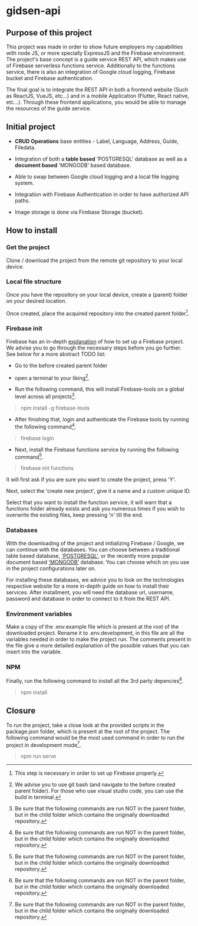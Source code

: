 # gidsen-api

## Purpose of this project

This project was made in order to show future employers my capabilities with node JS, or more specially ExpressJS and the Firebase environment. The project's base concept is a guide service REST API, which makes use of Firebase serverless functions service. Additionally to the functions service, there is also an integration of Google cloud logging, Firebase bucket and Firebase authentication. 

The final goal is to integrate the REST API in both a frontend website (Such as ReactJS, VueJS, etc...) and in a mobile Application (Flutter, React native, etc...). Through these frontend applications, you would be able to manage the resources of the guide service.


## Initial project

- **CRUD Operations** base entities - Label, Language, Address, Guide, Filedata.

- Integration of both a **table based** 'POSTGRESQL' database as well as a **document based** 'MONGODB' based database.

- Able to swap between Google cloud logging and a local file logging system.

- Integration with Firebase Authentication in order to have authorized API paths.

- Image storage is done via Firebase Storage (bucket).

## How to install

### Get the project

Clone / download the project from the remote git repository to your local device. 

### Local file structure

Once you have the repository on your local device, create a (parent) folder on your desired location.

Once created, place the acquired repository into the created parent folder[^1].
[^1]: This step is necessary in order to set up Firebase properly.

### Firebase init

Firebase has an in-depth [explanation](https://firebase.google.com/docs/functions/get-started) of how to set up a Firebase project. 
We advise you to go through the necessary steps before you go further. See below for a more abstract TODO list:

- Go to the before created parent folder

- open a terminal to your liking[^2].
[^2]: We advise you to use git bash (and navigate to the before created parent folder). For those who use visual studio code, you can use the build in terminal.

- Run the following command, this will install Firebase-tools on a global level across all projects[^3]. 
 > npm install -g firebase-tools
 
- After finishing that, login and authenticate the Firebase tools by running the following command[^3].
 > firebase login

- Next, install the Firebase functions service by running the following command[^3].
 > firebase init functions
  
It will first ask if you are sure you want to create the project, press 'Y'.

Next, select the 'create new project', give it a name and a custom unique ID.

Select that you want to install the function service, it will warn that a functions folder already exists and ask you numerous times if you wish to overwrite 
the existing files, keep pressing 'n' till the end.

### Databases

With the downloading of the project and initializing Firebase / Google, we can continue with the databases. You can choose between a traditional table 
based database, ['POSTGRESQL'](https://www.postgresql.org/download/), or the recently more popular document based ['MONGODB'](https://www.mongodb.com/docs/manual/administration/install-community/) database. You can choose which on you use in the project configurations later on.

For installing these databases, we advice you to look on the technologies respective website for a more in-depth guide on how to install their services. After installment, you will need the database url, username, password and database in order to connect to it from the REST API.

### Environment variables

Make a copy of the .env.example file which is present at the root of the downloaded project. Rename it to .env.development, in this file are all the variables needed in order 
to make the project run. The comments present in the file give a more detailed explanation of the possible values that you can insert into the variable.

### NPM

Finally, run the following command to install all the 3rd party depencies[^3].

> npm install


## Closure

To run the project, take a close look at the provided scripts in the package.json folder, which is present at the root of the project. The following command would be the 
most used command in order to run the project in development mode[^3]. 

> npm run serve


[^3]: Be sure that the following commands are run NOT in the parent folder, but in the child folder which contains the originally downloaded repository.


